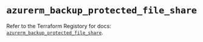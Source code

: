 # `azurerm_backup_protected_file_share`

Refer to the Terraform Registory for docs: [`azurerm_backup_protected_file_share`](https://registry.terraform.io/providers/hashicorp/azurerm/3.70.0/docs/resources/backup_protected_file_share).

